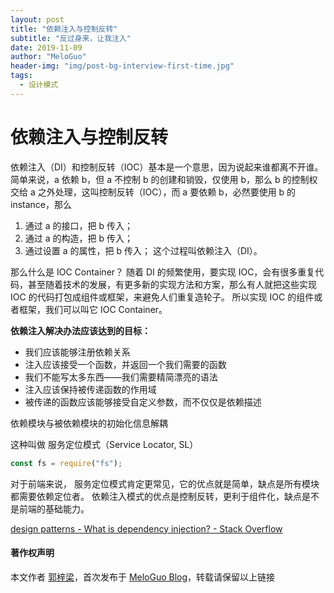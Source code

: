 ```yaml
---
layout: post
title: "依赖注入与控制反转"
subtitle: "反过身来，让我注入"
date: 2019-11-09
author: "MeloGuo"
header-img: "img/post-bg-interview-first-time.jpg"
tags:
  - 设计模式
---
```


# 依赖注入与控制反转

依赖注入（DI）和控制反转（IOC）基本是一个意思，因为说起来谁都离不开谁。
简单来说，a 依赖 b，但 a 不控制 b 的创建和销毁，仅使用 b，那么 b 的控制权交给 a 之外处理，这叫控制反转（IOC），而 a 要依赖 b，必然要使用 b 的 instance，那么

1. 通过 a 的接口，把 b 传入；
2. 通过 a 的构造，把 b 传入；
3. 通过设置 a 的属性，把 b 传入；
   这个过程叫依赖注入（DI）。

那么什么是 IOC Container？
随着 DI 的频繁使用，要实现 IOC，会有很多重复代码，甚至随着技术的发展，有更多新的实现方法和方案，那么有人就把这些实现 IOC 的代码打包成组件或框架，来避免人们重复造轮子。
所以实现 IOC 的组件或者框架，我们可以叫它 IOC Container。

**依赖注入解决办法应该达到的目标：**

- 我们应该能够注册依赖关系
- 注入应该接受一个函数，并返回一个我们需要的函数
- 我们不能写太多东西——我们需要精简漂亮的语法
- 注入应该保持被传递函数的作用域
- 被传递的函数应该能够接受自定义参数，而不仅仅是依赖描述

依赖模块与被依赖模块的初始化信息解耦

这种叫做 服务定位模式（Service Locator, SL）

```javascript
const fs = require("fs");
```

对于前端来说，
服务定位模式肯定更常见，它的优点就是简单，缺点是所有模块都需要依赖定位者。
依赖注入模式的优点是控制反转，更利于组件化，缺点是不是前端的基础能力。

[design patterns - What is dependency injection? - Stack Overflow](https://stackoverflow.com/questions/130794/what-is-dependency-injection)

#### 著作权声明

本文作者 [郭梓梁](https://www.zhihu.com/people/mluka/activities)，首次发布于 [MeloGuo Blog](http://meloguo.com)，转载请保留以上链接

